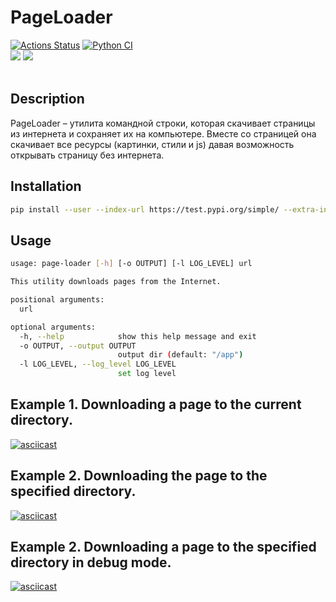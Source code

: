 # PageLoader

[![Actions Status](https://github.com/Evglit/python-project-lvl3/workflows/hexlet-check/badge.svg)](https://github.com/Evglit/python-project-lvl3/actions)
[![Python CI](https://github.com/Evglit/python-project-lvl3/actions/workflows/pyci.yml/badge.svg)](https://github.com/Evglit/python-project-lvl3/actions/workflows/pyci.yml)<br>
<a href="https://codeclimate.com/github/Evglit/python-project-lvl3/maintainability"><img src="https://api.codeclimate.com/v1/badges/1f727325c967b9263a4d/maintainability" /></a>
<a href="https://codeclimate.com/github/Evglit/python-project-lvl3/test_coverage"><img src="https://api.codeclimate.com/v1/badges/1f727325c967b9263a4d/test_coverage" /></a><br><br>

## Description
PageLoader – утилита командной строки, которая скачивает страницы из интернета и сохраняет их на компьютере. Вместе со страницей она скачивает все ресурсы (картинки, стили и js) давая возможность открывать страницу без интернета.

## Installation

``` bash
pip install --user --index-url https://test.pypi.org/simple/ --extra-index-url https://pypi.org/simple/ pageloader
```

## Usage

``` bash
usage: page-loader [-h] [-o OUTPUT] [-l LOG_LEVEL] url

This utility downloads pages from the Internet.

positional arguments:
  url

optional arguments:
  -h, --help            show this help message and exit
  -o OUTPUT, --output OUTPUT
                        output dir (default: "/app")
  -l LOG_LEVEL, --log_level LOG_LEVEL
                        set log level
```

## Example 1. Downloading a page to the current directory.
[![asciicast](https://asciinema.org/a/3O4WQcydsbe6Su4Ji5fcPpJyb.svg)](https://asciinema.org/a/3O4WQcydsbe6Su4Ji5fcPpJyb)

## Example 2. Downloading the page to the specified directory.
[![asciicast](https://asciinema.org/a/HHZcyWtOyqQrr7vaCyn6TRBGg.svg)](https://asciinema.org/a/HHZcyWtOyqQrr7vaCyn6TRBGg)

## Example 2. Downloading a page to the specified directory in debug mode.
[![asciicast](https://asciinema.org/a/bscdKZuUAeAZxQkelz2ctQiCy.svg)](https://asciinema.org/a/bscdKZuUAeAZxQkelz2ctQiCy)
